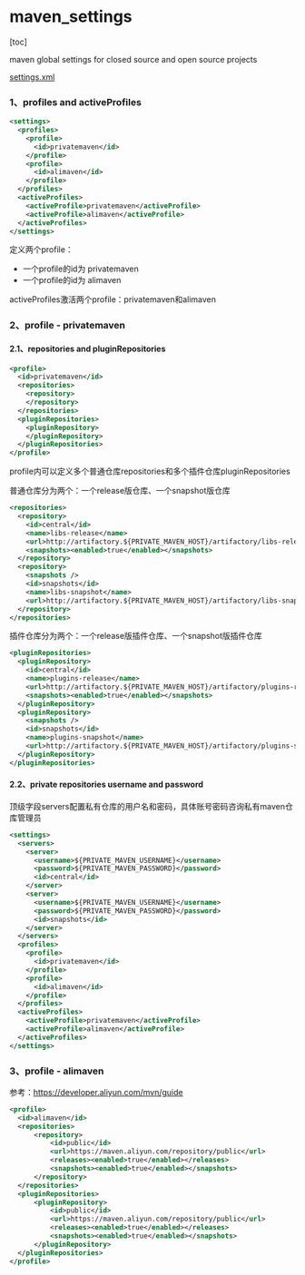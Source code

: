 # maven_settings
[toc]

maven global settings for closed source and open source projects

[settings.xml](settings.xml)

### 1、profiles and activeProfiles

```xml
<settings>
  <profiles>
    <profile>
      <id>privatemaven</id>
    </profile>
    <profile>
      <id>alimaven</id>
    </profile>
  </profiles>
  <activeProfiles>
    <activeProfile>privatemaven</activeProfile>
    <activeProfile>alimaven</activeProfile>
  </activeProfiles>
</settings>
```

定义两个profile：

- 一个profile的id为 privatemaven
- 一个profile的id为 alimaven

activeProfiles激活两个profile：privatemaven和alimaven

### 2、profile - privatemaven

#### 2.1、repositories and pluginRepositories

```xml
<profile>
  <id>privatemaven</id>
  <repositories>
    <repository>
    </repository>
  </repositories>
  <pluginRepositories>
    <pluginRepository>
    </pluginRepository>
  </pluginRepositories>
</profile>
```

profile内可以定义多个普通仓库repositories和多个插件仓库pluginRepositories

普通仓库分为两个：一个release版仓库、一个snapshot版仓库

```xml
<repositories>
  <repository>
    <id>central</id>
    <name>libs-release</name>
    <url>http://artifactory.${PRIVATE_MAVEN_HOST}/artifactory/libs-release</url>
    <snapshots><enabled>true</enabled></snapshots>
  </repository>
  <repository>
    <snapshots />
    <id>snapshots</id>
    <name>libs-snapshot</name>
    <url>http://artifactory.${PRIVATE_MAVEN_HOST}/artifactory/libs-snapshot</url>
  </repository>
</repositories>
```

插件仓库分为两个：一个release版插件仓库、一个snapshot版插件仓库

```xml
<pluginRepositories>
  <pluginRepository>
    <id>central</id>
    <name>plugins-release</name>
    <url>http://artifactory.${PRIVATE_MAVEN_HOST}/artifactory/plugins-release</url>
    <snapshots><enabled>true</enabled></snapshots>
  </pluginRepository>
  <pluginRepository>
    <snapshots />
    <id>snapshots</id>
    <name>plugins-snapshot</name>
    <url>http://artifactory.${PRIVATE_MAVEN_HOST}/artifactory/plugins-snapshot</url>
  </pluginRepository>
</pluginRepositories>
```

#### 2.2、private repositories username and password

顶级字段servers配置私有仓库的用户名和密码，具体账号密码咨询私有maven仓库管理员

```xml
<settings>
  <servers>
    <server>
      <username>${PRIVATE_MAVEN_USERNAME}</username>
      <password>${PRIVATE_MAVEN_PASSWORD}</password>
      <id>central</id>
    </server>
    <server>
      <username>${PRIVATE_MAVEN_USERNAME}</username>
      <password>${PRIVATE_MAVEN_PASSWORD}</password>
      <id>snapshots</id>
    </server>
  </servers>
  <profiles>
    <profile>
      <id>privatemaven</id>
    </profile>
    <profile>
      <id>alimaven</id>
    </profile>
  </profiles>
  <activeProfiles>
    <activeProfile>privatemaven</activeProfile>
    <activeProfile>alimaven</activeProfile>
  </activeProfiles>
</settings>
```

### 3、profile - alimaven

参考：https://developer.aliyun.com/mvn/guide

```xml
<profile>
  <id>alimaven</id>
  <repositories>
      <repository>
          <id>public</id>
          <url>https://maven.aliyun.com/repository/public</url>
          <releases><enabled>true</enabled></releases>
          <snapshots><enabled>true</enabled></snapshots>
      </repository>
  </repositories>
  <pluginRepositories>
      <pluginRepository>
          <id>public</id>
          <url>https://maven.aliyun.com/repository/public</url>
          <releases><enabled>true</enabled></releases>
          <snapshots><enabled>true</enabled></snapshots>
      </pluginRepository>
  </pluginRepositories>
</profile>
```


